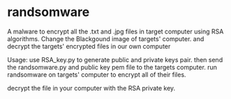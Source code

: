 # randsomware
A malware to encrypt all the .txt and .jpg files in target computer using RSA algorithms. Change the Blackgound image of targets' computer. and decrypt the targets' encrypted files in our own computer

Usage:
use RSA_key.py to generate public and private keys pair. then send the randsomware.py and public key pem file to the targets computer. run randsomware on targets' computer to encrypt all of their files. 

decrypt the file in your computer with the RSA private key.

